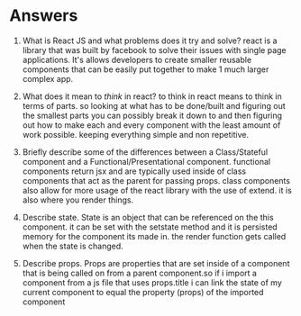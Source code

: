 # Answers

1.  What is React JS and what problems does it try and solve?
      react is a library that was built by facebook to solve their issues with single page applications. It's allows developers to create smaller reusable components that can be easily put together to make 1 much larger complex app. 

2.  What does it mean to _think_ in react?
      to think in react means to think in terms of parts. so looking at what has to be done/built and figuring out the smallest parts you can possibly break it down to and then figuring out how to make each and every component with the least amount of work possible. keeping everything simple and non repetitive. 

3.  Briefly describe some of the differences between a Class/Stateful component and a Functional/Presentational component.
      functional components return jsx and are typically used inside of class components that act as the parent for passing props. class components also allow for more usage of the react library with the use of extend. it is also where you render things.

4.  Describe state.
      State is an object that can be referenced on the this component. it can be set with the setstate method and it is persisted memory for the component its made in. the render function gets called when the state is changed. 


5.  Describe props.
      Props are properties that are set inside of a component that is being called on from a parent component.so if i import a component from a js file that uses props.title i can link the state of my current component to equal the property (props) of the imported component <ImportedItem Property={this.state.title} />